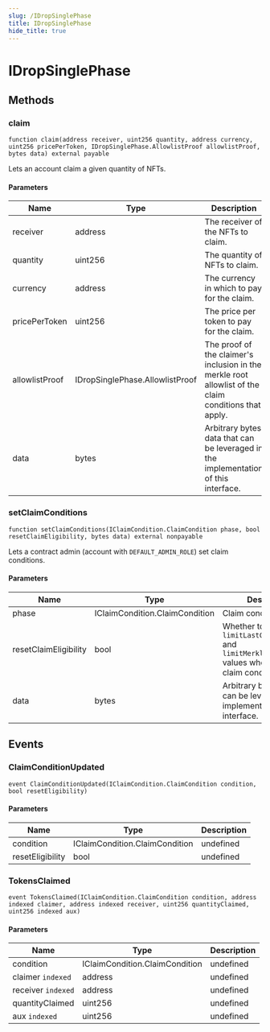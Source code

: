 ```yaml
---
slug: /IDropSinglePhase
title: IDropSinglePhase
hide_title: true
---
```


# IDropSinglePhase

## Methods

### claim

```solidity
function claim(address receiver, uint256 quantity, address currency, uint256 pricePerToken, IDropSinglePhase.AllowlistProof allowlistProof, bytes data) external payable
```

Lets an account claim a given quantity of NFTs.

#### Parameters

| Name           | Type                            | Description                                                                                               |
| -------------- | ------------------------------- | --------------------------------------------------------------------------------------------------------- |
| receiver       | address                         | The receiver of the NFTs to claim.                                                                        |
| quantity       | uint256                         | The quantity of NFTs to claim.                                                                            |
| currency       | address                         | The currency in which to pay for the claim.                                                               |
| pricePerToken  | uint256                         | The price per token to pay for the claim.                                                                 |
| allowlistProof | IDropSinglePhase.AllowlistProof | The proof of the claimer&#39;s inclusion in the merkle root allowlist of the claim conditions that apply. |
| data           | bytes                           | Arbitrary bytes data that can be leveraged in the implementation of this interface.                       |

### setClaimConditions

```solidity
function setClaimConditions(IClaimCondition.ClaimCondition phase, bool resetClaimEligibility, bytes data) external nonpayable
```

Lets a contract admin (account with `DEFAULT_ADMIN_ROLE`) set claim conditions.

#### Parameters

| Name                  | Type                           | Description                                                                                                      |
| --------------------- | ------------------------------ | ---------------------------------------------------------------------------------------------------------------- |
| phase                 | IClaimCondition.ClaimCondition | Claim condition to set.                                                                                          |
| resetClaimEligibility | bool                           | Whether to reset `limitLastClaimTimestamp` and `limitMerkleProofClaim` values when setting new claim conditions. |
| data                  | bytes                          | Arbitrary bytes data that can be leveraged in the implementation of this interface.                              |

## Events

### ClaimConditionUpdated

```solidity
event ClaimConditionUpdated(IClaimCondition.ClaimCondition condition, bool resetEligibility)
```

#### Parameters

| Name             | Type                           | Description |
| ---------------- | ------------------------------ | ----------- |
| condition        | IClaimCondition.ClaimCondition | undefined   |
| resetEligibility | bool                           | undefined   |

### TokensClaimed

```solidity
event TokensClaimed(IClaimCondition.ClaimCondition condition, address indexed claimer, address indexed receiver, uint256 quantityClaimed, uint256 indexed aux)
```

#### Parameters

| Name               | Type                           | Description |
| ------------------ | ------------------------------ | ----------- |
| condition          | IClaimCondition.ClaimCondition | undefined   |
| claimer `indexed`  | address                        | undefined   |
| receiver `indexed` | address                        | undefined   |
| quantityClaimed    | uint256                        | undefined   |
| aux `indexed`      | uint256                        | undefined   |
